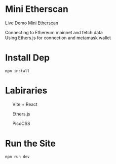 ﻿# Mini Etherscan

Live Demo [Mini Etherscan](https://mini-etherscan.vercel.app/)

Connecting to Ethereum mainnet and fetch data <br/>
Using Ethers.js for connection and metamask wallet

# Install Dep

```shell
npm install
```

# Labiraries

<list>
<ul>Vite + React</ul>
<ul>Ethers.js</ul>
<ul>PicoCSS</ul>

# Run the Site

```bash
npm run dev
```
